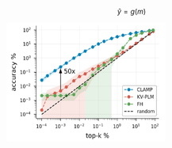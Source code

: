 $$
\widehat {y}=g\left( m\right)
$$

<img src="images/figure1.jpg" alt="Your Image" width="320" height="240">